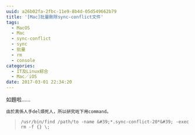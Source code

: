 ```yaml
---
uuid: a26b02fa-2fbc-11e9-8b4d-05d549662b79
title: '[Mac]批量刪除sync-conflict文件'
tags:
  - MacOS
  - Mac
  - sync-conflict
  - sync
  - 批量
  - rm
  - console
categories:
  - IT及Linux綜合
  - Mac／iOS
date: 2017-03-01 22:34:20
---
```


如題啦&hellip;&hellip;

	由於真係人手del煩死人，所以研究咗下用command。

>>
> `/usr/bin/find /path/to -name &#39;*.sync-conflict-20*&#39; -exec rm -f {} \;`
